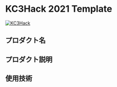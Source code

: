 # KC3Hack 2021 Template

[![KC3Hack](https://kc3.me/hack/wp-content/uploads/2021/01/kc3hack2021ogp@2x.png)](https://kc3.me/hack)

## プロダクト名

## プロダクト説明

## 使用技術

